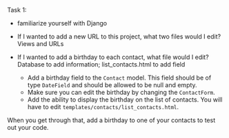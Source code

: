 Task 1:
- familiarize yourself with Django

- If I wanted to add a new URL to this project, what two files would I edit? Views and URLs

- If I wanted to add a birthday to each contact, what file would I edit? Database to add information; list_contacts.html to add field

    - Add a birthday field to the `Contact` model. This field should be of type `DateField` and should be allowed to be null and empty.
    - Make sure you can edit the birthday by changing the `ContactForm`.
    - Add the ability to display the birthday on the list of contacts. You will have to edit `templates/contacts/list_contacts.html`.

When you get through that, add a birthday to one of your contacts to test out your code.
